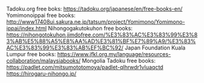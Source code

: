 Tadoku.org free boks: https://tadoku.org/japanese/en/free-books-en/
Yomimonoippai free books: http://www17408ui.sakura.ne.jp/tatsum/project/Yomimono/Yomimono-ippai/index.html
Nihongogakutokuhon free books: https://nihongotokuhon.jimdofree.com/%E3%83%AC%E3%83%99%E3%83%AB%E5%88%A5%E8%AA%AD%E3%81%BF%E7%89%A9/%E3%83%AC%E3%83%99%E3%83%AB%EF%BC%92/
Japan Foundation Kuala Lumpur free books: https://www.jfkl.org.my/language/resources-collaboration/malaysiabooks/
Mongolia Tadoku free books: https://padlet.com/mitsumototomoya/padlet-qlhrwdr1vluaqctd
https://hirogaru-nihongo.jp/